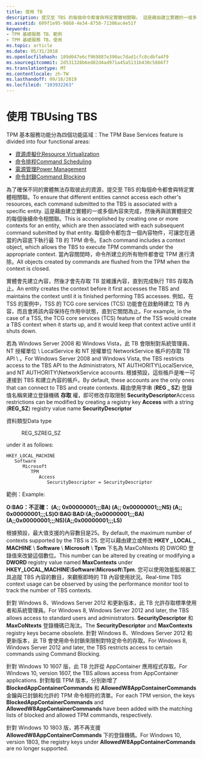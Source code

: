 ```yaml
---
title: 使用 TB
description: 提交至 TBS 的每個命令都會與特定實體相關聯。 這是藉由建立實體的一或多個內容來完成，然後再與該實體提交的每個後續命令相關聯。
ms.assetid: 609f1e95-9868-4e34-8758-71306ac4e51f
keywords:
- TPM 基礎服務 TB、範例
- TPM 基礎服務 TB，使用
ms.topic: article
ms.date: 05/31/2018
ms.openlocfilehash: 189d047e6cf969887e390ac7dad1cfc8cdbfa4f9
ms.sourcegitcommit: 2d531328b6ed82d4ad971a45a5131b430c5866f7
ms.translationtype: MT
ms.contentlocale: zh-TW
ms.lasthandoff: 09/16/2019
ms.locfileid: "103932263"
---
```

# <a name="using-tbs"></a><span data-ttu-id="5e3fd-106">使用 TB</span><span class="sxs-lookup"><span data-stu-id="5e3fd-106">Using TBS</span></span>

<span data-ttu-id="5e3fd-107">TPM 基本服務功能分為四個功能區域：</span><span class="sxs-lookup"><span data-stu-id="5e3fd-107">The TPM Base Services feature is divided into four functional areas:</span></span>

-   [<span data-ttu-id="5e3fd-108">資源虛擬化</span><span class="sxs-lookup"><span data-stu-id="5e3fd-108">Resource Virtualization</span></span>](resource-virtualization.md)
-   [<span data-ttu-id="5e3fd-109">命令排程</span><span class="sxs-lookup"><span data-stu-id="5e3fd-109">Command Scheduling</span></span>](command-scheduling.md)
-   [<span data-ttu-id="5e3fd-110">電源管理</span><span class="sxs-lookup"><span data-stu-id="5e3fd-110">Power Management</span></span>](power-management.md)
-   [<span data-ttu-id="5e3fd-111">命令封鎖</span><span class="sxs-lookup"><span data-stu-id="5e3fd-111">Command Blocking</span></span>](command-blocking.md)

<span data-ttu-id="5e3fd-112">為了確保不同的實體無法存取彼此的資源，提交至 TBS 的每個命令都會與特定實體相關聯。</span><span class="sxs-lookup"><span data-stu-id="5e3fd-112">To ensure that different entities cannot access each other's resources, each command submitted to the TBS is associated with a specific entity.</span></span> <span data-ttu-id="5e3fd-113">這是藉由建立實體的一或多個內容來完成，然後再與該實體提交的每個後續命令相關聯。</span><span class="sxs-lookup"><span data-stu-id="5e3fd-113">This is accomplished by creating one or more contexts for an entity, which are then associated with each subsequent command submitted by that entity.</span></span> <span data-ttu-id="5e3fd-114">每個命令都包含一個內容物件，可讓您在適當的內容底下執行最 TB 的 TPM 命令。</span><span class="sxs-lookup"><span data-stu-id="5e3fd-114">Each command includes a context object, which allows the TBS to execute TPM commands under the appropriate context.</span></span> <span data-ttu-id="5e3fd-115">當內容關閉時，命令所建立的所有物件都會從 TPM 進行清除。</span><span class="sxs-lookup"><span data-stu-id="5e3fd-115">All objects created by commands are flushed from the TPM when the context is closed.</span></span>

<span data-ttu-id="5e3fd-116">實體會先建立內容，然後才會先存取 TB 並維護內容，直到完成執行 TBS 存取為止。</span><span class="sxs-lookup"><span data-stu-id="5e3fd-116">An entity creates the context before it first accesses the TBS and maintains the context until it is finished performing TBS accesses.</span></span> <span data-ttu-id="5e3fd-117">例如，在 TSS 的案例中，TSS 的 TCG core services (TCS) 功能會在啟動時建立 TB 內容，而且會將該內容保持在作用中狀態，直到它關閉為止。</span><span class="sxs-lookup"><span data-stu-id="5e3fd-117">For example, in the case of a TSS, the TCG core services (TCS) feature of the TSS would create a TBS context when it starts up, and it would keep that context active until it shuts down.</span></span>

<span data-ttu-id="5e3fd-118">若為 Windows Server 2008 和 Windows Vista，此 TB 會限制對系統管理員、NT 授權單位 \\ LocalService 和 NT 授權單位 NetworkService 帳戶的存取 TB API \\ 。</span><span class="sxs-lookup"><span data-stu-id="5e3fd-118">For Windows Server 2008 and Windows Vista, the TBS restricts access to the TBS API to the Administrators, NT AUTHORITY\\LocalService, and NT AUTHORITY\\NetworkService accounts.</span></span> <span data-ttu-id="5e3fd-119">根據預設，這些帳戶是唯一可連接到 TBS 和建立內容的帳戶。</span><span class="sxs-lookup"><span data-stu-id="5e3fd-119">By default, these accounts are the only ones that can connect to TBS and create contexts.</span></span> <span data-ttu-id="5e3fd-120">藉由使用字串 (**REG \_ SZ**) 登錄值名稱來建立登錄機碼 **存取** 權，即可修改存取限制 **SecurityDescriptor**</span><span class="sxs-lookup"><span data-stu-id="5e3fd-120">Access restrictions can be modified by creating a registry key **Access** with a string (**REG\_SZ**) registry value name **SecurityDescriptor**</span></span> <dl> <dt>

<span data-ttu-id="5e3fd-121">資料類型</span><span class="sxs-lookup"><span data-stu-id="5e3fd-121">Data type</span></span>
</dt> <dd><span data-ttu-id="5e3fd-122">REG_SZ</span><span class="sxs-lookup"><span data-stu-id="5e3fd-122">REG_SZ</span></span></dd> </dl> under it as follows:

```
HKEY_LOCAL_MACHINE
   Software
      Microsoft
         TPM
            Access
               SecurityDescriptor = SecurityDescriptor
```

<span data-ttu-id="5e3fd-123">範例：</span><span class="sxs-lookup"><span data-stu-id="5e3fd-123">Example:</span></span>

<span data-ttu-id="5e3fd-124">**O:BAG：不正確： (A;; 0x00000001;;;BA)  (A;; 0x00000001;;;NS)  (A;; 0x00000001;;;LS)**</span><span class="sxs-lookup"><span data-stu-id="5e3fd-124">**O:BAG:BAD:(A;;0x00000001;;;BA)(A;;0x00000001;;;NS)(A;;0x00000001;;;LS)**</span></span>

<span data-ttu-id="5e3fd-125">根據預設，最大值支援的內容數目是25。</span><span class="sxs-lookup"><span data-stu-id="5e3fd-125">By default, the maximum number of contexts supported by the TBS is 25.</span></span> <span data-ttu-id="5e3fd-126">您可以藉由建立或修改 **HKEY \_ LOCAL \_ MACHINE**   \\ **Software** \\ **Microsoft** \\ **Tpm** 下名為 MaxCoNtexts 的 DWORD 登錄值來改變這個數位。</span><span class="sxs-lookup"><span data-stu-id="5e3fd-126">This number can be altered by creating or modifying a **DWORD** registry value named **MaxContexts** under **HKEY\_LOCAL\_MACHINE**\\**Software**\\**Microsoft**\\**Tpm**.</span></span> <span data-ttu-id="5e3fd-127">您可以使用效能監視器工具追蹤 TBS 內容的數目，來觀察即時的 TB 內容使用狀況。</span><span class="sxs-lookup"><span data-stu-id="5e3fd-127">Real-time TBS context usage can be observed by using the performance monitor tool to track the number of TBS contexts.</span></span>

<span data-ttu-id="5e3fd-128">針對 Windows 8、Windows Server 2012 和更新版本，此 TB 允許存取標準使用者和系統管理員。</span><span class="sxs-lookup"><span data-stu-id="5e3fd-128">For Windows 8, Windows Server 2012 and later, the TBS allows access to standard users and administrators.</span></span> <span data-ttu-id="5e3fd-129">**SecurityDescriptor** 和 **MaxCoNtexts** 登錄機碼已淘汰。</span><span class="sxs-lookup"><span data-stu-id="5e3fd-129">The **SecurityDescriptor** and **MaxContexts** registry keys became obsolete.</span></span> <span data-ttu-id="5e3fd-130">針對 Windows 8、Windows Server 2012 和更新版本，此 TB 會使用命令封鎖來限制對特定命令的存取。</span><span class="sxs-lookup"><span data-stu-id="5e3fd-130">For Windows 8, Windows Server 2012 and later, the TBS restricts access to certain commands using Command Blocking.</span></span>

<span data-ttu-id="5e3fd-131">針對 Windows 10 1607 版，此 TB 允許從 AppContainer 應用程式存取。</span><span class="sxs-lookup"><span data-stu-id="5e3fd-131">For Windows 10, version 1607, the TBS allows access from AppContainer applications.</span></span> <span data-ttu-id="5e3fd-132">針對每個 TPM 版本，分別新增了 **BlockedAppContainerCommands** 和 **AllowedW8AppContainerCommands** 金鑰與已封鎖和允許的 TPM 命令相符的清單。</span><span class="sxs-lookup"><span data-stu-id="5e3fd-132">For each TPM version, the keys **BlockedAppContainerCommands** and **AllowedW8AppContainerCommands** have been added with the matching lists of blocked and allowed TPM commands, respectively.</span></span>

<span data-ttu-id="5e3fd-133">針對 Windows 10 1803 版，將不再支援 **AllowedW8AppContainerCommands** 下的登錄機碼。</span><span class="sxs-lookup"><span data-stu-id="5e3fd-133">For Windows 10, version 1803, the registry keys under **AllowedW8AppContainerCommands** are no longer supported.</span></span>

 

 




